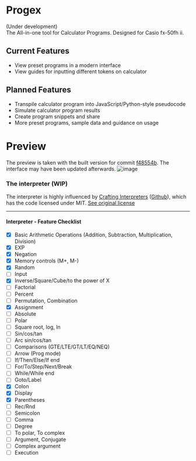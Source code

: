 # Progex
(Under development)  
The All-in-one tool for Calculator Programs. Designed for Casio fx-50fh ii.

## Current Features
* View preset programs in a modern interface
* View guides for inputting different tokens on calculator

## Planned Features
* Transpile calculator program into JavaScript/Python-style pseudocode
* Simulate calculator program results
* Create program snippets and share
* More preset programs, sample data and guidance on usage

# Preview
The preview is taken with the built version for commit [f48554b](https://github.com/sayatodev/progex/commit/f48554b4206a4dfd7ab284ae5481eee4f5572722). The interface may have been updated afterwards.
![image](https://github.com/user-attachments/assets/53cec0ad-8f56-4e00-aa90-2ef5dd7f6e5f)

### The interpreter (WIP)
The interpreter is highly influenced by [Crafting Interpreters](https://craftinginterpreters.com/) ([Github](https://github.com/munificent/craftinginterpreters)), which has the code licensed under MIT. [See original license](https://github.com/munificent/craftinginterpreters?tab=License-1-ov-file)

---

#### Interpreter - Feature Checklist
- [x] Basic Arithmetic Operations (Addition, Subtraction, Multiplication, Division)
- [x] EXP
- [x] Negation
- [x] Memory controls (M+, M-)
- [x] Random
- [ ] Input
- [x] Inverse/Square/Cube/to the power of X
- [ ] Factorial
- [ ] Percent
- [ ] Permutation, Combination
- [x] Assignment
- [ ] Absolute
- [ ] Polar
- [ ] Square root, log, ln
- [ ] Sin/cos/tan
- [ ] Arc sin/cos/tan
- [ ] Comparisons (GTE/LTE/GT/LT/EQ/NEQ)
- [ ] Arrow (Prog mode)
- [ ] If/Then/Else/If end
- [ ] For/To/Step/Next/Break
- [ ] While/While end
- [ ] Goto/Label
- [x] Colon
- [x] Display
- [x] Parentheses
- [ ] Rec/Rnd
- [ ] Semicolon
- [ ] Comma
- [ ] Degree
- [ ] To polar, To complex
- [ ] Argument, Conjugate
- [ ] Complex argument
- [ ] Execution
